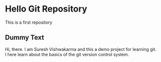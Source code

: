 # Hello Git Repository

This is a first repository

## Dummy Text

Hi, there. I am Suresh Vishwakarma and this a demo project for learning git. I here learn about the basics of the git version control system.
